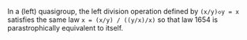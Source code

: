 In a (left) quasigroup, the left division operation defined by `(x/y)◇y = x` satisfies the same law `x = (x/y) / ((y/x)/x)` so that law 1654 is parastrophically equivalent to itself.
